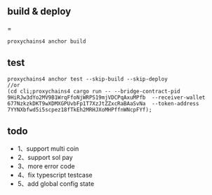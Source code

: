 ## build & deploy
=
```
proxychains4 anchor build
```

## test
```
proxychains4 anchor test --skip-build --skip-deploy
//or
(cd cli;proxychains4 cargo run -- --bridge-contract-pid 9HiRJw3dYo2MV9B1WrqFfoNjWRPS19mjVDCPqAxuMPfb  --receiver-wallet 677NzkzkDKT9wXDMXGPUvbFp1T7XzJtZZxcRaBAaSvNa  --token-address 7YYNXbfwd5i5scpez18fTkEh2MRHJXoMHPffnWNcpFYf);
```

## todo
- 1、support multi coin
- 2、support sol pay
- 3、more error code
- 4、fix typescript testcase
- 5、add global config state

